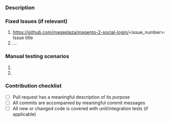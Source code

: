 <!--- Provide a general summary of the Pull Request in the Title above -->

### Description
<!--- Provide a description of the changes proposed in the pull request -->

### Fixed Issues (if relevant)
<!--- Provide a list of fixed issues in the format magento/magento2#<issue_number>, if relevant  -->
1. https://github.com/mageplaza/magento-2-social-login/<issue_number>: Issue title
2. ...

### Manual testing scenarios
<!--- Provide a set of unambiguous steps to test the proposed code change -->
1. 
2. 

### Contribution checklist
 - [ ] Pull request has a meaningful description of its purpose
 - [ ] All commits are accompanied by meaningful commit messages
 - [ ] All new or changed code is covered with unit/integration tests (if applicable)
